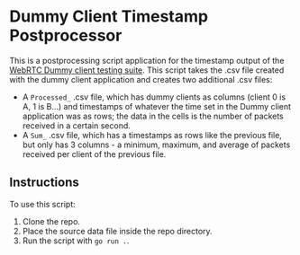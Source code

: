 # Dummy Client Timestamp Postprocessor
This is a postprocessing script application for the timestamp output of the [WebRTC Dummy client testing suite](https://github.com/JI-0/WebRTC-Dummy-Client). This script takes the .csv file created with the dummy client application and creates two additional .csv files:
* A `Processed_` .csv file, which has dummy clients as columns (client 0 is A, 1 is B...) and timestamps of whatever the time set in the Dummy client application was as rows; the data in the cells is the number of packets received in a certain second.
* A `Sum_` .csv file, which has a timestamps as rows like the previous file, but only has 3 columns - a minimum, maximum, and average of packets received per client of the previous file.

## Instructions
To use this script:
1. Clone the repo.
2. Place the source data file inside the repo directory.
3. Run the script with `go run .`.